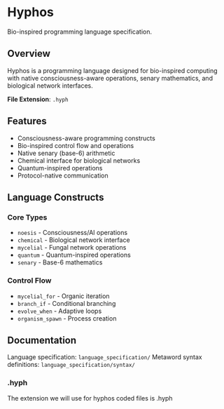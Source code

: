 # Hyphos

Bio-inspired programming language specification.

## Overview

Hyphos is a programming language designed for bio-inspired computing with native consciousness-aware operations, senary mathematics, and biological network interfaces.

**File Extension**: `.hyph`

## Features

- Consciousness-aware programming constructs
- Bio-inspired control flow and operations
- Native senary (base-6) arithmetic
- Chemical interface for biological networks
- Quantum-inspired operations
- Protocol-native communication

## Language Constructs

### Core Types

- `noesis` - Consciousness/AI operations
- `chemical` - Biological network interface
- `mycelial` - Fungal network operations
- `quantum` - Quantum-inspired operations
- `senary` - Base-6 mathematics

### Control Flow

- `mycelial_for` - Organic iteration
- `branch_if` - Conditional branching
- `evolve_when` - Adaptive loops
- `organism_spawn` - Process creation

## Documentation

Language specification: `language_specification/`
Metaword syntax definitions: `language_specification/syntax/`


### .hyph

The extension we will use for hyphos coded files is .hyph
